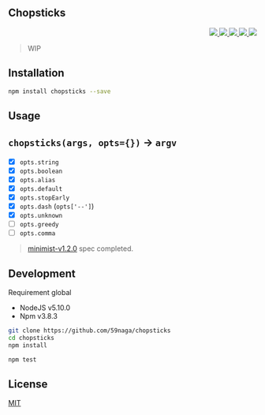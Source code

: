 Chopsticks
---

<p align="right">
  <a href="https://npmjs.org/package/chopsticks">
    <img src="https://img.shields.io/npm/v/chopsticks.svg?style=flat-square">
  </a>
  <a href="https://travis-ci.org/59naga/chopsticks">
    <img src="http://img.shields.io/travis/59naga/chopsticks.svg?style=flat-square">
  </a>
  <a href="https://codeclimate.com/github/59naga/chopsticks/coverage">
    <img src="https://img.shields.io/codeclimate/github/59naga/chopsticks.svg?style=flat-square">
  </a>
  <a href="https://codeclimate.com/github/59naga/chopsticks">
    <img src="https://img.shields.io/codeclimate/coverage/github/59naga/chopsticks.svg?style=flat-square">
  </a>
  <a href="https://gemnasium.com/59naga/chopsticks">
    <img src="https://img.shields.io/gemnasium/59naga/chopsticks.svg?style=flat-square">
  </a>
</p>

> WIP

Installation
---
```bash
npm install chopsticks --save
```

Usage
---

## `chopsticks(args, opts={})` -> `argv`
- [x] `opts.string`
- [x] `opts.boolean`
- [x] `opts.alias`
- [x] `opts.default`
- [x] `opts.stopEarly`
- [x] `opts.dash` (`opts['--']`)
- [x] `opts.unknown`
- [ ] `opts.greedy`
- [ ] `opts.comma`

> [minimist-v1.2.0](https://github.com/substack/minimist#methods) spec completed.

Development
---
Requirement global
* NodeJS v5.10.0
* Npm v3.8.3

```bash
git clone https://github.com/59naga/chopsticks
cd chopsticks
npm install

npm test
```

License
---
[MIT](http://59naga.mit-license.org/)
